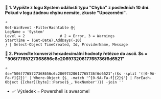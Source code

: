 **💬 1. Vypište z logu System události typu "Chyba" z posledních 10 dní. Pokud v logu žádnou chybu nemáte, zkuste "Upozornění".**

    ⭐ 
    Get-WinEvent -FilterHashtable @{
    LogName = 'System'
    Level = 2                # 2 = Error, 3 = Warnings
    StartTime = (Get-Date).AddDays(-10)
    } | Select-Object TimeCreated, Id, ProviderName, Message

**💬 2. Proveďte konverzi hexadecimální hodnoty řetězce do ascii. $s = "506f7765727368656c6c20697320617765736f6d6521"**

    ⭐ 
    $s="506f7765727368656c6c20697320617765736f6d6521";($s -split '([0-9A-Fa-f]{2})' | Where-Object {$_ -match '^[0-9A-Fa-f]{2}$'} | ForEach-Object {[char][byte]::Parse($_,'HexNumber')}) -join ''


* ✅ Výsledek = Powershell is awesome!
